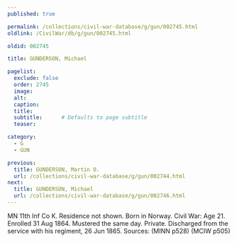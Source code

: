 ```yaml
---
published: true

permalink: /collections/civil-war-database/g/gun/002745.html
oldlink: /CivilWar/db/g/gun/002745.html

oldid: 002745

title: GUNDERSON, Michael

pagelist:
  exclude: false
  order: 2745
  image: 
  alt:
  caption:
  title:
  subtitle:      # Defaults to page subtitle
  teaser:

category: 
  - G 
  - GUN

previous:
  title: GUNDERSON, Martin O.
  url: /collections/civil-war-database/g/gun/002744.html  
next:
  title: GUNDERSON, Michael
  url: /collections/civil-war-database/g/gun/002746.html   
---
```

MN 11th Inf Co K. Residence not shown. Born in Norway. Civil War: Age 21. Enrolled 31 Aug 1864. Mustered the same day. Private. Discharged from the service with his regiment, 26 Jun 1865. Sources: (MINN p528) (MCIW p505)